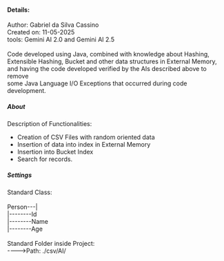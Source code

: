 #### Details:
Author: Gabriel da Silva Cassino
<br>Created on: 11-05-2025
<br>tools: Gemini AI 2.0 and Gemini AI 2.5
<br>
<br>Code developed using Java, combined with knowledge about Hashing, 
<br>Extensible Hashing, Bucket and other data structures in External Memory, 
<br>and having the code developed verified by the AIs described above to remove
<br>some Java Language I/O Exceptions that occurred during code development.

##### About
Description of Functionalities:
- Creation of CSV Files with random oriented data
- Insertion of data into index in External Memory
- Insertion into Bucket Index
- Search for records.

##### Settings
Standard Class:
<br>
<br>Person---|
<br>|--------Id
<br>|--------Name
<br>|--------Age
<br>
<br>Standard Folder inside Project:
<br>---->Path: ./csv/AI/
